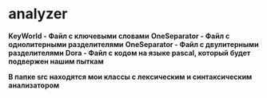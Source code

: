 # analyzer


**KeyWorld - Файл с ключевыми словами**
**OneSeparator - Файл с однолитерными разделителями**
**OneSeparator - Файл с двулитерными разделителями**
**Dora - Файл с кодом на языке pascal, который будет подвержен нашим пыткам**


**В папке src находятся мои классы с лексическим и синтаксическим анализатором**

